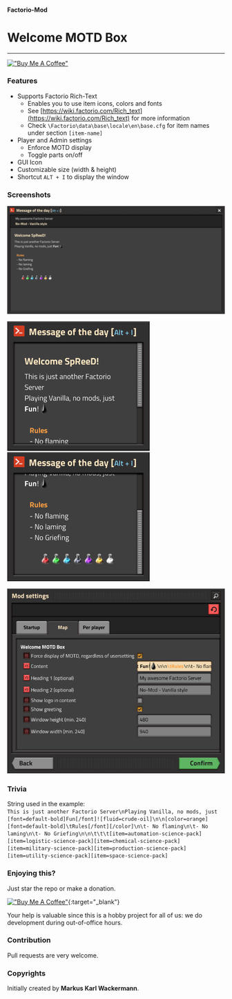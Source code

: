 #### Factorio-Mod
# Welcome MOTD Box
---

[!["Buy Me A Coffee"](https://www.buymeacoffee.com/assets/img/custom_images/orange_img.png)](https://buymeacoffee.com/spreed)

### Features

 - Supports Factorio Rich-Text
   - Enables you to use item icons, colors and fonts
   - See [https://wiki.factorio.com/Rich_text](https://wiki.factorio.com/Rich_text) for more information
    - Check `\Factorio\data\base\locale\en\base.cfg` for item names under section `[item-name]`
 - Player and Admin settings
   - Enforce MOTD display
   - Toggle parts on/off
 - GUI Icon
 - Customizable size (width & height)
 - Shortcut `ALT + I` to display the window
 
### Screenshots

![Plenty of room](screenshots/big_1.png)

![Smallbox scrollable](screenshots/small_1.png)
![Smallbox scrollable](screenshots/small_2.png)

![Settings](screenshots/global_settings.png)

### Trivia

String used in the example:<br> `This is just another Factorio Server\nPlaying Vanilla, no mods, just [font=default-bold]Fun[/font]![fluid=crude-oil]\n\n[color=orange][font=default-bold]\tRules[/font][/color]\n\t- No flaming\n\t- No laming\n\t- No Griefing\n\n\t\t\t[item=automation-science-pack][item=logistic-science-pack][item=chemical-science-pack][item=military-science-pack][item=production-science-pack][item=utility-science-pack][item=space-science-pack]`

### Enjoying this?
Just star the repo or make a donation.

[!["Buy Me A Coffee"](https://www.buymeacoffee.com/assets/img/custom_images/orange_img.png)](https://buymeacoffee.com/spreed){:target="_blank"}

Your help is valuable since this is a hobby project for all of us: we do development during out-of-office hours.

### Contribution
Pull requests are very welcome.
### Copyrights
Initially created by **Markus Karl Wackermann**.
